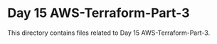 # Day 15 AWS-Terraform-Part-3
This directory contains files related to Day 15 AWS-Terraform-Part-3.
